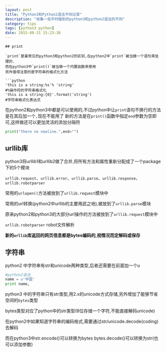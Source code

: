 ```yaml
---
layout: post
title: "Python3和Python2语法不同记录"
description: "收集一些平时碰到的python3和python2语法的不同"
category: tips
tags: [python3 python]
date: 2015-08-31 15:23:38
---
```


```
## print

`print`是最常见的python3和python2的区别,在python2中`print`被当做一个语句来处理的.
而在python3中`print()`被当做一个内置函数来使用
另外值得注意的是字符串的格式化方法

```python
'this is a string:%s'% 'string'
#%操作符的字符串格式化
'this is a string:{0}'.format('string')
#字符串格式化表达式
```

在python2和python3中都是可以使用的,不过python中让`print`语句不换行的方法是在其后加一个`,`现在不能用了
新的方法是在`print()`函数中指定`end`参数为空即可,这样做还可以更加灵活的添加分隔符

```python
print("there no newline.",end="")
```

## urllib库

python3将urllib1和urllib2做了合并,将所有方法和属性重新分配成了一个package下的5个模块

`urllib.request`、`urllib.error`、`urllib.parse`、`urllib.response`、`urllib.robotparser`

常用的`urlopen()`方法被放到了`urllib.request`模块中

常用的url转换(python2中urllib的主要用武之地),被放到了`urllib.parse`模块

原来python2和python3的大部分url操作的方法被放到了`urllib.request`模块中

`urllib.robotparser` robot文件解析

**新的`urllib`库返回的网页信息都是bytes编码的,视情况而定解码或保存**

## 字符串

python2 中字符串有str和unicode两种类型,后者还需要在前面加一个u

```python
#python2语法
name = u'中国'
print name,
```

python3 中的字符串只有str类型,用2.x的unicode方式存储,另外增加了能够节省空间的`bytes`类型

bytes类型对应了python中的str类型(8位存储一个字符,不能直接解码unicode)

在python2中如果知道字符串的编码格式,需要通过str/unicode.decode(coding)去解码

而在python3中str.encode()可以转换为bytes   bytes.decode()可以转换为str(也可以添加参数)

